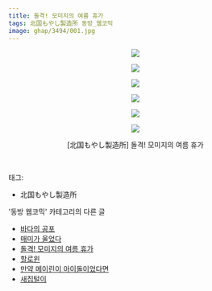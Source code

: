 ```yaml
---
title: 돌격! 모미지의 여름 휴가
tags: 北国もやし製造所 동방_웹코믹
image: ghap/3494/001.jpg
---
```

<div class="article">
<p style="text-align: center; clear: none; float: none;"><img src="{{ site.nasurl }}/ghap/3494/001.jpg"/></p>
<p style="text-align: center; clear: none; float: none;"><img src="{{ site.nasurl }}/ghap/3494/002.jpg"/></p>
<p style="text-align: center; clear: none; float: none;"><img src="{{ site.nasurl }}/ghap/3494/003.jpg"/></p>
<p style="text-align: center; clear: none; float: none;"><img src="{{ site.nasurl }}/ghap/3494/004.jpg"/></p>
<p style="text-align: center; clear: none; float: none;"><img src="{{ site.nasurl }}/ghap/3494/005.jpg"/></p>
<p style="text-align: center; clear: none; float: none;"><img src="{{ site.nasurl }}/ghap/3494/006.jpg"/></p>
<p style="text-align: center; clear: none; float: none;">[北国もやし製造所] 돌격! 모미지의 여름 휴가</p>
<p><br/></p>
</div><div class="tagTrail">
<p>태그: </p>
<ul>
<li>北国もやし製造所</li>
</ul>
</div><div class="another">
<p>'동방 웹코믹' 카테고리의 다른 글</p>
<ul>
<li><a href="/2017-06-25-ghap_3496">바다의 공포</a></li>
<li><a href="/2017-06-25-ghap_3495">매미가 울었다</a></li>
<li><a href="/2017-06-25-ghap_3494">돌격! 모미지의 여름 휴가</a></li>
<li><a href="/2017-06-25-ghap_3493">할로윈</a></li>
<li><a href="/2017-06-24-ghap_3491">만약 메이린이 아이돌이었다면</a></li>
<li><a href="/2017-06-24-ghap_3489">새집털이</a></li>
</ul>
</div><div class="cb_module cb_fluid">
<div class="cb_wrt cb_profile">
</div><!-- commentList close -->
</div>